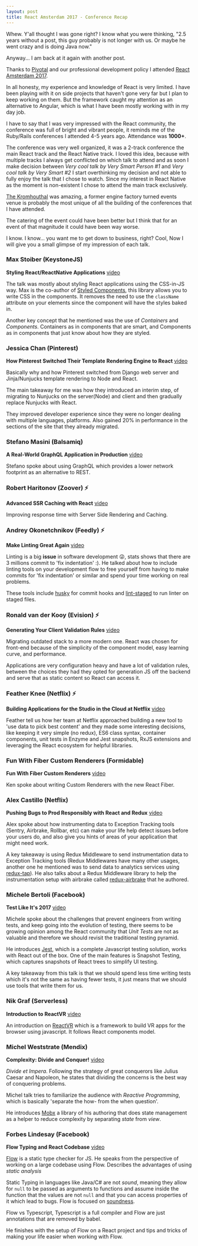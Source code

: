 ```yaml
---
layout: post
title: React Amsterdam 2017 - Conference Recap
---
```


Whew. Y'all thought I was gone right? I know what you were thinking, "2.5 years without a post, this guy probably is not longer with us. Or maybe he went crazy and is doing Java now."

Anyway... I am back at it again with another post.

Thanks to [Pivotal](https://pivotal.io) and our professional development policy I attended [React Amsterdam 2017](https://react.amsterdam).

In all honesty, my experience and knowledge of React is very limited. I have been playing with it on side projects that haven't gone very far but I plan to keep working on them. But the framework caught my attention as an alternative to Angular, which is what I have been mostly working with in my day job.

I have to say that I was very impressed with the React community, the conference was full of bright and vibrant people, it reminds me of the Ruby/Rails conferences I attended 4-5 years ago. Attendance was **1000+**.

The conference was very well organized, it was a 2-track conference the main React track and the React Native track. I loved this idea, because with multiple tracks I always get conflicted on which talk to attend and as soon I make decision between *Very cool talk by Very Smart Person #1* and *Very cool talk by Very Smart #2* I start overthinking my decision and not able to fully enjoy the talk that I chose to watch. Since my interest in React Native as the moment is non-existent I chose to attend the main track exclusively.

[The Kromhouthal](https://kromhouthal.com/en) was amazing, a former engine factory turned events venue is probably the most unique of all the building of the conferences that I have attended.

The catering of the event could have been better but I think that for an event of that magnitude it could have been way worse.

I know. I know... you want me to get down to business, right? Cool, Now I will give you a small glimpse of my impression of each talk.

### Max Stoiber (KeystoneJS)
**Styling React/ReactNative Applications** [video](https://www.youtube.com/watch?v=bIK2NwoK9xk)

The talk was mostly about styling React applications using the CSS-in-JS way. Max is the co-author of [Styled Components](https://github.com/styled-components/styled-components), this library allows you to write CSS in the components. It removes the need to use the `className` attribute on your elements since the component will have the styles baked in.

Another key concept that he mentioned was the use of *Containers* and *Components*. Containers as in components that are smart, and Components as in components that just know about how they are styled.

### Jessica Chan (Pinterest)
**How Pinterest Switched Their Template Rendering Engine to React** [video](https://www.youtube.com/watch?v=JyD0AUFHQTQ)

Basically why and how Pinterest switched from Django web server and Jinja/Nunjucks template rendering to Node and React.

The main takeaway for me was how they introduced an interim step, of migrating to Nunjucks on the server(Node) and client and then gradually replace Nunjucks with React.

They improved developer experience since they were no longer dealing with multiple languages, platforms. Also gained 20% in performance in the sections of the site that they already migrated.

### Stefano Masini (Balsamiq)
**A Real-World GraphQL Application in Production** [video](https://www.youtube.com/watch?v=6bRFElKG0a8)

Stefano spoke about using GraphQL which provides a lower network footprint as an alternative to REST.

### Robert Haritonov (Zoover) :zap:
**Advanced SSR Caching with React** [video](https://www.youtube.com/watch?v=m_vUUgI0bo8)

Improving response time with Server Side Rendering and Caching.

### Andrey Okonetchnikov (Feedly) :zap:
**Make Linting Great Again** [video](https://www.youtube.com/watch?v=GLdH9SMG97o)

Linting is a big **issue** in software development :stuck_out_tongue_winking_eye:, stats shows that there are 3 millions commit to 'fix indentation' :). He talked about how to include linting tools on your development flow to free yourself from having to make commits for 'fix indentation' or similar and spend your time working on real problems.

These tools include [husky](https://github.com/typicode/husky) for commit hooks and [lint-staged](https://github.com/okonet/lint-staged) to run linter on staged files.

### Ronald van der Kooy (Evision) :zap:
**Generating Your Client Validation Rules** [video](https://www.youtube.com/watch?v=craV534x6Kw)

Migrating outdated stack to a more modern one. React was chosen for front-end because of the simplicity of the component model, easy learning curve, and performance.

Applications are very configuration heavy and have a lot of validation rules, between the choices they had they opted for generation JS off the backend and serve that as static content so React can access it.

### Feather Knee (Netflix) :zap:
**Building Applications for the Studio in the Cloud at Netflix** [video](https://www.youtube.com/watch?v=Ff5kBpx7pe8)

Feather tell us how her team at Netflix approached building a new tool to 'use data to pick best content' and they made some interesting decisions, like keeping it very simple (no redux), ES6 class syntax, container components, unit tests in Enzyme and Jest snapshots, RxJS extensions and leveraging the React ecosystem for helpful libraries.

### Fun With Fiber Custom Renderers (Formidable)
**Fun With Fiber Custom Renderers** [video](https://www.youtube.com/watch?v=oPofnLZZTwQ)

Ken spoke about writing Custom Renderers with the new React Fiber.

### Alex Castillo (Netflix)
**Pushing Bugs to Prod Responsibly with React and Redux** [video](https://www.youtube.com/watch?v=m_vUUgI0bo8)

Alex spoke about how instrumenting data to Exception Tracking tools (Sentry, Airbrake, Rollbar, etc) can make your life help detect issues before your users do, and also give you hints of areas of your application that might need work.

A key takeaway is using Redux Middleware to send instrumentation data to Exception Tracking tools (Redux Middlewares have many other usages, another one he mentioned was to send data to analytics services using [redux-tap](https://github.com/markdalgleish/redux-tap)). He also talks about a Redux Middleware library to help the instrumentation setup with airbrake called [redux-airbrake](https://github.com/alexcastillo/redux-airbrake) that he authored.

### Michele Bertoli (Facebook)
**Test Like It's 2017** [video](https://www.youtube.com/watch?v=m_vUUgI0bo8&t=32265s)

Michele spoke about the challenges that prevent engineers from writing tests, and keep going into the evolution of testing, there seems to be growing opinion among the React community that *Unit Tests* are not as valuable and therefore we should revisit the traditional testing pyramid.

He introduces [Jest](https://github.com/facebook/jest), which is a complete Javascript testing solution, works with React out of the box. One of the main features is Snapshot Testing, which captures snapshots of React trees to simplify UI testing.

A key takeaway from this talk is that we should spend less time writing tests which it's not the same as having fewer tests, it just means that we should use tools that write them for us.

### Nik Graf (Serverless)
**Introduction to ReactVR** [video](https://www.youtube.com/watch?v=m_vUUgI0bo8)

An introduction on [ReactVR](https://facebook.github.io/react-vr/) which is a framework to build VR apps for the browser using javascript. It follows React components model.

### Michel Weststrate (Mendix)
**Complexity: Divide and Conquer!** [video](https://www.youtube.com/watch?v=3J9EJrvqOiM)

*Divide et Impera*. Following the strategy of great conquerors like Julius Caesar and Napoleon, he states that dividing the concerns is the best way of conquering problems.

Michel talk tries to familiarize the audience with *Reactive Programming*, which is basically 'separate the how- from the when question'.

He introduces [Mobx](https://github.com/mobxjs/mobx) a library of his authoring that does state management as a helper to reduce complexity by separating *state* from *view*.

### Forbes Lindesay (Facebook)
**Flow Typing and React Codebase** [video](https://www.youtube.com/watch?v=lk8o7ym29WM)

[Flow](https://github.com/facebook/flow) is a static type checker for JS. He speaks from the perspective of working on a large codebase using Flow. Describes the advantages of using *static analysis*

Static Typing in languages like Java/C# are not *sound*, meaning they allow for `null` to be passed as arguments to functions and assume inside the function that the values are not `null` and that you can access properties of it which lead to bugs. Flow is focused on [soundness](https://wietse.loves.engineering/flowtype-understanding-optionals-and-null-2fa7b98210ce).

Flow vs Typescript, Typescript is a full compiler and Flow are just annotations that are removed by babel.

He finishes with the setup of Flow on a React project and tips and tricks of making your life easier when working with Flow.